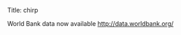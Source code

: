 Title: chirp

World Bank data now available <a href="http://data.worldbank.org/">http://data.worldbank.org/</a>
